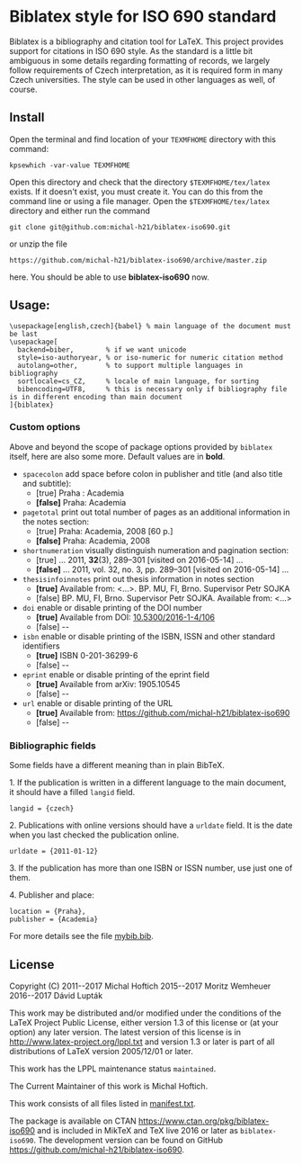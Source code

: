 # Biblatex style for ISO 690 standard

Biblatex is a bibliography and citation tool for LaTeX. This project provides
support for citations in ISO 690 style. As the standard is a little bit ambiguous
in some details regarding formatting of records, we largely follow
requirements of Czech interpretation, as it is required form in many Czech
universities. The style can be used in other languages as well, of course.

## Install

Open the terminal and find location of your `TEXMFHOME` directory with this command:

    kpsewhich -var-value TEXMFHOME

Open this directory and check that the directory `$TEXMFHOME/tex/latex` exists.
If it doesn't exist, you must create it. You can do this from the
command line or using a file manager. Open the `$TEXMFHOME/tex/latex` directory and either
run the command

    git clone git@github.com:michal-h21/biblatex-iso690.git

or unzip the file

    https://github.com/michal-h21/biblatex-iso690/archive/master.zip

here. You should be able to use **biblatex-iso690** now.

## Usage:
```
\usepackage[english,czech]{babel} % main language of the document must be last
\usepackage[
  backend=biber,        % if we want unicode
  style=iso-authoryear, % or iso-numeric for numeric citation method
  autolang=other,       % to support multiple languages in bibliography
  sortlocale=cs_CZ,     % locale of main language, for sorting
  bibencoding=UTF8,     % this is necessary only if bibliography file is in different encoding than main document
]{biblatex}
```

### Custom options

Above and beyond the scope of package options provided by `biblatex` itself, here are also some more. Default values are in **bold**.

* `spacecolon`
  add space before colon in publisher and title (and also title and subtitle):
  *   [true]    Praha : Academia
  * **[false]** Praha: Academia
* `pagetotal`
  print out total number of pages as an additional information in the notes section:
  *   [true]    Praha: Academia, 2008 [60 p.]
  * **[false]** Praha: Academia, 2008
* `shortnumeration`
  visually distinguish numeration and pagination section:
  *   [true]    ... 2011, **32**(3), 289–301 [visited on 2016-05-14] ...
  * **[false]** ... 2011, vol. 32, no. 3, pp. 289–301 [visited on 2016-05-14] ...
* `thesisinfoinnotes`
  print out thesis information in notes section
  * **[true]** Available from: <...>. BP. MU, FI, Brno. Supervisor Petr SOJKA
  *   [false]  BP. MU, FI, Brno. Supervisor Petr SOJKA. Available from: <...>
* `doi`
  enable or disable printing of the DOI number
  * **[true]** Available from DOI: [10.5300/2016-1-4/106](https://doi.org/10.5300/2016-1-4/106)
  *   [false] --
* `isbn`
  enable or disable printing of the ISBN, ISSN and other standard identifiers
  * **[true]** ISBN 0-201-36299-6
  *   [false] --
* `eprint`
  enable or disable printing of the eprint field
  * **[true]** Available from arXiv: 1905.10545
  *   [false] --
* `url`
  enable or disable printing of the URL
  * **[true]** Available from: <https://github.com/michal-h21/biblatex-iso690>
  *   [false] --

### Bibliographic fields
Some fields have a different meaning than in plain BibTeX.

1\. If the publication is written in a different language to the main document, it should have a filled `langid` field.
```
langid = {czech}
```

2\. Publications with online versions should have a `urldate` field. It is the date when you last checked the publication online.
```
urldate = {2011-01-12}
```

3\. If the publication has more than one ISBN or ISSN number, use just one of them.

4\. Publisher and place:
```
location = {Praha},
publisher = {Academia}
```

For more details see the file [mybib.bib](https://github.com/michal-h21/biblatex-iso690/blob/master/mybib.bib).

## License

Copyright (C) 2011--2017 Michal Hoftich
              2015--2017 Moritz Wemheuer
              2016--2017 Dávid Lupták

This work may be distributed and/or modified under the
conditions of the LaTeX Project Public License, either version 1.3
of this license or (at your option) any later version.
The latest version of this license is in
http://www.latex-project.org/lppl.txt
and version 1.3 or later is part of all distributions of LaTeX
version 2005/12/01 or later.

This work has the LPPL maintenance status `maintained`.

The Current Maintainer of this work is Michal Hoftich.

This work consists of all files listed in [manifest.txt](./manifest.txt).

The package is available on CTAN https://www.ctan.org/pkg/biblatex-iso690
and is included in MikTeX and TeX live 2016 or later as `biblatex-iso690`.
The development version can be found on GitHub
https://github.com/michal-h21/biblatex-iso690.
